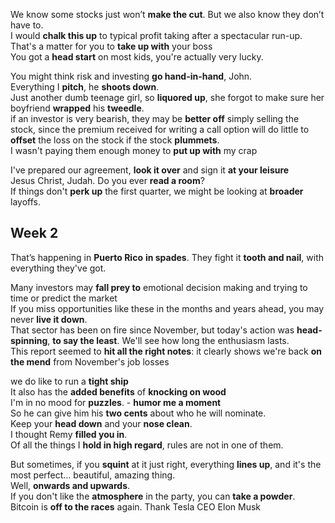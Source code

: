 We know some stocks just won’t **make the cut**. But we also know they don’t have to.  
I would **chalk this up** to typical profit taking after a spectacular run-up.  
That's a matter for you to **take up with** your boss  
You got a **head start** on most kids, you're actually very lucky.  

You might think risk and investing **go hand-in-hand**, John.  
Everything I **pitch**, he **shoots down**.  
Just another dumb teenage girl, so **liquored up**, she forgot to make sure her boyfriend **wrapped** his **tweedle**.  
if an investor is very bearish, they may be **better off** simply selling the stock, since the premium received for writing a call option will do little to **offset** the loss on the stock if the stock **plummets**.  
I wasn't paying them enough money to **put up with** my crap  

I've prepared our agreement, **look it over** and sign it **at your leisure**  
Jesus Christ, Judah. Do you ever **read a room**?  
If things don't **perk up** the first quarter, we might be looking at **broader** layoffs.  

## Week 2 

That’s happening in **Puerto Rico** **in spades**.
They fight it **tooth and nail**, with everything they've got.  

Many investors may **fall prey to** emotional decision making and trying to time or predict the market  
If you miss opportunities like these in the months and years ahead, you may never **live it down**.  
That sector has been on fire since November, but today's action was **head-spinning**, **to say the least**. We'll see how long the enthusiasm lasts.  
This report seemed to **hit all the right notes**: it clearly shows we're back **on the mend** from November's job losses  

we do like to run a **tight ship**  
It also has the **added benefits** of **knocking on wood**  
I'm in no mood for **puzzles**.  - **humor me a moment**  
So he can give him his **two cents** about who he will nominate.  
Keep your **head down** and your **nose clean**.  
I thought Remy **filled you in**.  
Of all the things I **hold in high regard**, rules are not in one of them.  

But sometimes, if you **squint** at it just right, everything **lines up**, and it's the most perfect... beautiful, amazing thing.  
Well, **onwards and upwards**.  
If you don't like the **atmosphere** in the party, you can **take a powder**.  
Bitcoin is **off to the races** again. Thank Tesla CEO Elon Musk  
